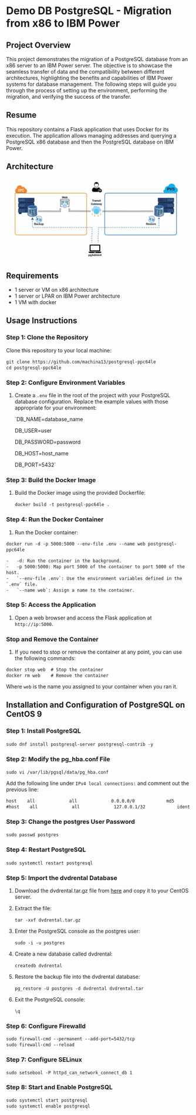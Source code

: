 Demo DB PostgreSQL - Migration from x86 to IBM Power
====================================================

Project Overview
------------
This project demonstrates the migration of a PostgreSQL database from an x86 server to an IBM Power server. The objective is to showcase the seamless transfer of data and the compatibility between different architectures, highlighting the benefits and capabilities of IBM Power systems for database management. The following steps will guide you through the process of setting up the environment, performing the migration, and verifying the success of the transfer.

Resume
------------
This repository contains a Flask application that uses Docker for its execution. The application allows managing addresses and querying a PostgreSQL x86 database and then the PostgreSQL database on IBM Power.

Architecture
------------

![alt text](https://github.com/ricardoibm/postgresql-ppc64le/blob/main/CPT2408061128-1237x544.gif)


Requirements
------------

-   1 server or VM on x86 architecture
-   1 server or LPAR on IBM Power architecture
-   1 VM with docker

Usage Instructions
------------------

### Step 1: Clone the Repository

Clone this repository to your local machine:


```
git clone https://github.com/machina13/postgresql-ppc64le
cd postgresql-ppc64le
```

### Step 2: Configure Environment Variables

1.  Create a `.env` file in the root of the project with your PostgreSQL database configuration. Replace the example values with those appropriate for your environment:


    `DB_NAME=database_name

    DB_USER=user

    DB_PASSWORD=password

    DB_HOST=host_name

    DB_PORT=5432`

### Step 3: Build the Docker Image

1.  Build the Docker image using the provided Dockerfile:


    `docker build -t postgresql-ppc64le .`

### Step 4: Run the Docker Container

1.  Run the Docker container:

```
docker run -d -p 5000:5000 --env-file .env --name web postgresql-ppc64le
```

    -   -d: Run the container in the background.
    -   -p 5000:5000: Map port 5000 of the container to port 5000 of the host.
    -   `--env-file .env`: Use the environment variables defined in the `.env` file.
    -   `--name web`: Assign a name to the container.

### Step 5: Access the Application

1.  Open a web browser and access the Flask application at `http://ip:5000`.

### Stop and Remove the Container

1.  If you need to stop or remove the container at any point, you can use the following commands:

```
docker stop web  # Stop the container
docker rm web    # Remove the container
```

Where `web` is the name you assigned to your container when you ran it.

Installation and Configuration of PostgreSQL on CentOS 9
--------------------------------------------------------

### Step 1: Install PostgreSQL


`sudo dnf install postgresql-server postgresql-contrib -y`

### Step 2: Modify the pg_hba.conf File


`sudo vi /var/lib/pgsql/data/pg_hba.conf`

Add the following line under `IPv4 local connections:` and comment out the previous line:


```
host    all             all             0.0.0.0/0            md5
#host    all             all             127.0.0.1/32            ident
```

### Step 3: Change the postgres User Password


`sudo passwd postgres`

### Step 4: Restart PostgreSQL


`sudo systemctl restart postgresql`

### Step 5: Import the dvdrental Database

1.  Download the dvdrental.tar.gz file from [here](https://www.postgresqltutorial.com/wp-content/uploads/2019/05/dvdrental.zip) and copy it to your CentOS server.

2.  Extract the file:


    `tar -xvf dvdrental.tar.gz`

3.  Enter the PostgreSQL console as the postgres user:


    `sudo -i -u postgres`

4.  Create a new database called dvdrental:


    `createdb dvdrental`

5.  Restore the backup file into the dvdrental database:


    `pg_restore -U postgres -d dvdrental dvdrental.tar`

6.  Exit the PostgreSQL console:


    `\q`

### Step 6: Configure Firewalld


```
sudo firewall-cmd --permanent --add-port=5432/tcp
sudo firewall-cmd --reload
```

### Step 7: Configure SELinux

```
sudo setsebool -P httpd_can_network_connect_db 1
```

### Step 8: Start and Enable PostgreSQL

```
sudo systemctl start postgresql
sudo systemctl enable postgresql
```
